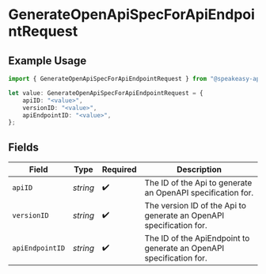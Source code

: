 # GenerateOpenApiSpecForApiEndpointRequest

## Example Usage

```typescript
import { GenerateOpenApiSpecForApiEndpointRequest } from "@speakeasy-api/speakeasy-client-sdk-typescript/sdk/models/operations";

let value: GenerateOpenApiSpecForApiEndpointRequest = {
    apiID: "<value>",
    versionID: "<value>",
    apiEndpointID: "<value>",
};
```

## Fields

| Field                                                               | Type                                                                | Required                                                            | Description                                                         |
| ------------------------------------------------------------------- | ------------------------------------------------------------------- | ------------------------------------------------------------------- | ------------------------------------------------------------------- |
| `apiID`                                                             | *string*                                                            | :heavy_check_mark:                                                  | The ID of the Api to generate an OpenAPI specification for.         |
| `versionID`                                                         | *string*                                                            | :heavy_check_mark:                                                  | The version ID of the Api to generate an OpenAPI specification for. |
| `apiEndpointID`                                                     | *string*                                                            | :heavy_check_mark:                                                  | The ID of the ApiEndpoint to generate an OpenAPI specification for. |